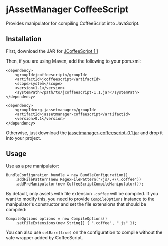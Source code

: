 # jAssetManager CoffeeScript

Provides manipulator for compiling CoffeeScript into JavaScript.

## Installation

First, download the JAR for [JCoffeeScript 1.1](https://github.com/yeungda/jcoffeescript)

Then, if you are using Maven, add the following to your pom.xml:

    <dependency>
        <groupId>jcoffeescript</groupId>
        <artifactId>jcoffeescript</artifactId>
        <scope>system</scope>
        <version>1.1</version>
        <systemPath>/path/to/jcoffeescript-1.1.jar</systemPath>
    </dependency>
    
    <dependency>
        <groupId>org.jassetmanager</groupId>
        <artifactId>jassetmanager-coffeescript</artifactId>
        <version>0.1</version>
    </dependency>
    
Otherwise, just download the [jassetmanager-coffeescript-0.1.jar](https://github.com/downloads/mnylen/jassetmanager/jassetmanager-coffeescript-0.1.jar)
and drop it into your project.

## Usage

Use as a pre manipulator:

    BundleConfiguration bundle = new BundleConfiguration()
        .addFilePattern(new RegexFilePattern("/js/.+\\.coffee"))
        .addPreManipulator(new CoffeeScriptCompileManipulator());
        
By default, only assets with file extension `.coffee` will be compiled. If you want to modify
this, you need to provide `CompileOptions` instance to the manipulator's constructor and set
the file extensions that should be compiled:

    CompileOptions options = new CompileOptions()
        .setFileExtensions(new String[] { ".coffee", ".js" });
        
You can also use `setBare(true)` on the configuration to compile without the safe wrapper added by CoffeeScript.